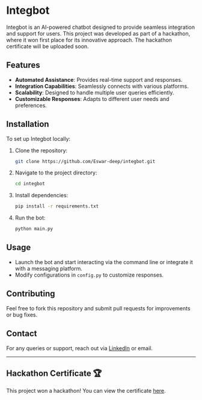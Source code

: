# Integbot

Integbot is an AI-powered chatbot designed to provide seamless integration and support for users. This project was developed as part of a hackathon, where it won first place for its innovative approach. The hackathon certificate will be uploaded soon.

## Features

- **Automated Assistance**: Provides real-time support and responses.
- **Integration Capabilities**: Seamlessly connects with various platforms.
- **Scalability**: Designed to handle multiple user queries efficiently.
- **Customizable Responses**: Adapts to different user needs and preferences.

## Installation

To set up Integbot locally:

1. Clone the repository:
   ```bash
   git clone https://github.com/Eswar-deep/integbot.git
   ```
2. Navigate to the project directory:
   ```bash
   cd integbot
   ```
3. Install dependencies:
   ```bash
   pip install -r requirements.txt
   ```
4. Run the bot:
   ```bash
   python main.py
   ```

## Usage

- Launch the bot and start interacting via the command line or integrate it with a messaging platform.
- Modify configurations in `config.py` to customize responses.

## Contributing

Feel free to fork this repository and submit pull requests for improvements or bug fixes.

## Contact

For any queries or support, reach out via [LinkedIn](https://www.linkedin.com/in/eswardeep) or email.

---

## Hackathon Certificate 🏆

This project won a hackathon! You can view the certificate [here](./certificate.pdf).

